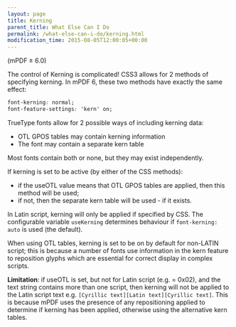```yaml
---
layout: page
title: Kerning
parent_title: What Else Can I Do
permalink: /what-else-can-i-do/kerning.html
modification_time: 2015-08-05T12:00:05+00:00
---
```


(mPDF &ge; 6.0)

The control of Kerning is complicated! CSS3 allows for 2 methods of specifying kerning. In mPDF 6,
these two methods have exactly the same effect:

```css
font-kerning: normal;
font-feature-settings: 'kern' on;
```

TrueType fonts allow for 2 possible ways of including kerning data:

- OTL GPOS tables may contain kerning information
- The font may contain a separate kern table

Most fonts contain both or none, but they may exist independently.

If kerning is set to be active (by either of the CSS methods):

- if the useOTL value means that OTL GPOS tables are applied, then this method will be used;
- if not, then the separate kern table will be used - if it exists.

In Latin script, kerning will only be applied if specified by CSS. The configurable variable `useKerning`
determines behaviour if `font-kerning: auto` is used (the default).

When using OTL tables, kerning is set to be on by default for non-LATIN script; this is because a number of fonts
use information in the kern feature to reposition glyphs which are essential for correct display in complex scripts.

**Limitation**: if useOTL is set, but not for Latin script (e.g. = 0x02), and the text string contains more than one
script, then kerning will not be applied to the Latin script text e.g.
`[Cyrillic text][Latin text][Cyrillic text]`. This is because mPDF uses the presence of any repositioning
applied to determine if kerning has been applied, otherwise using the alternative kern tables.

